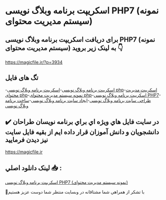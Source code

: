 # اسکریپت برنامه وبلاگ نویسی PHP7 (نمونه سیستم مدیریت محتوای)

## برای دریافت اسکریپت برنامه وبلاگ نویسی PHP7 (نمونه سیستم مدیریت محتوای) به لینک زیر بروید 👇

https://magicfile.ir/?p=3934

## تگ های فایل

-[اسکریپت برنامه وبلاگ نویسی](https://magicfile.ir/product/%d8%a7%d8%b3%da%a9%d8%b1%db%8c%d9%be%d8%aa%d8%a8%d8%b1%d9%86%d8%a7%d9%85%d9%87-%d9%88%d8%a8%d9%84%d8%a7%da%af-%d9%86%d9%88%db%8c%d8%b3%db%8c-php7/)-[اسکریپت برنامه وبلاگ نویسی php](https://magicfile.ir/product/%d8%a7%d8%b3%da%a9%d8%b1%db%8c%d9%be%d8%aa%d8%a8%d8%b1%d9%86%d8%a7%d9%85%d9%87-%d9%88%d8%a8%d9%84%d8%a7%da%af-%d9%86%d9%88%db%8c%d8%b3%db%8c-php7/)-[اسکریپت مدیریت محتوای php](https://magicfile.ir/product/%d8%a7%d8%b3%da%a9%d8%b1%db%8c%d9%be%d8%aa%d8%a8%d8%b1%d9%86%d8%a7%d9%85%d9%87-%d9%88%d8%a8%d9%84%d8%a7%da%af-%d9%86%d9%88%db%8c%d8%b3%db%8c-php7/)-[نمونه سیستم مدیریت محتوای php](https://magicfile.ir/product/%d8%a7%d8%b3%da%a9%d8%b1%db%8c%d9%be%d8%aa%d8%a8%d8%b1%d9%86%d8%a7%d9%85%d9%87-%d9%88%d8%a8%d9%84%d8%a7%da%af-%d9%86%d9%88%db%8c%d8%b3%db%8c-php7/)-[اسکریپت برنامه وبلاگ نویسی PHP7](https://magicfile.ir/product/%d8%a7%d8%b3%da%a9%d8%b1%db%8c%d9%be%d8%aa%d8%a8%d8%b1%d9%86%d8%a7%d9%85%d9%87-%d9%88%d8%a8%d9%84%d8%a7%da%af-%d9%86%d9%88%db%8c%d8%b3%db%8c-php7/)-[طراحی سایت برنامه وبلاگ نویسی](https://magicfile.ir/product/%d8%a7%d8%b3%da%a9%d8%b1%db%8c%d9%be%d8%aa%d8%a8%d8%b1%d9%86%d8%a7%d9%85%d9%87-%d9%88%d8%a8%d9%84%d8%a7%da%af-%d9%86%d9%88%db%8c%d8%b3%db%8c-php7/)-[ایجاد سایت برنامه وبلاگ نویسی](https://magicfile.ir/product/%d8%a7%d8%b3%da%a9%d8%b1%db%8c%d9%be%d8%aa%d8%a8%d8%b1%d9%86%d8%a7%d9%85%d9%87-%d9%88%d8%a8%d9%84%d8%a7%da%af-%d9%86%d9%88%db%8c%d8%b3%db%8c-php7/)-[ساخت برنامه وبلاگ نویسی](https://magicfile.ir/product/%d8%a7%d8%b3%da%a9%d8%b1%db%8c%d9%be%d8%aa%d8%a8%d8%b1%d9%86%d8%a7%d9%85%d9%87-%d9%88%d8%a8%d9%84%d8%a7%da%af-%d9%86%d9%88%db%8c%d8%b3%db%8c-php7/)

## ✔️ در سايت فايل هاي ويژه اي براي برنامه نويسان طراحان دانشجويان و دانش آموزان قرار داده ايم از بقيه فايل سايت نيز ديدن فرماييد

https://magicfile.ir


## لينک دانلود اصلي 📥 :

[اسکریپت برنامه وبلاگ نویسی PHP7 (نمونه سیستم مدیریت محتوای)](https://magicfile.ir/product/%d8%a7%d8%b3%da%a9%d8%b1%db%8c%d9%be%d8%aa%d8%a8%d8%b1%d9%86%d8%a7%d9%85%d9%87-%d9%88%d8%a8%d9%84%d8%a7%da%af-%d9%86%d9%88%db%8c%d8%b3%db%8c-php7/) 


🙏با تشکر از همراهي شما مشتاقانه در وبسایت منتظر شما دوست عزیز هستیم

